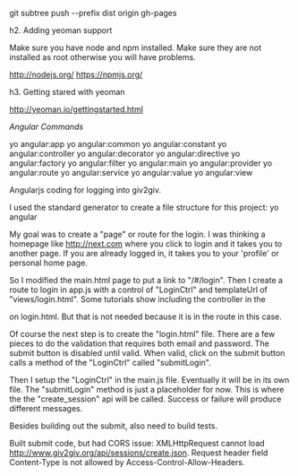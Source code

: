git subtree push --prefix dist origin gh-pages

h2. Adding yeoman support

Make sure you have node and npm installed. Make sure they are not installed as root otherwise you will have problems. 

http://nodejs.org/
https://npmjs.org/

h3. Getting stared with yeoman

http://yeoman.io/gettingstarted.html

*Angular Commands*

yo angular:app
yo angular:common
yo angular:constant
yo angular:controller
yo angular:decorator
yo angular:directive
yo angular:factory
yo angular:filter
yo angular:main
yo angular:provider
yo angular:route
yo angular:service
yo angular:value
yo angular:view




Angularjs coding for logging into giv2giv.

I used the standard generator to create a file structure for this project: yo angular

My goal was to create a "page" or route for the login. I was thinking a homepage like http://next.com where you click to login and it takes you to another page. If you are already logged in, it takes you to your 'profile' or personal home page.

So I modified the main.html page to put a link to "/#/login". Then I create a route to login in app.js with a control of "LoginCtrl" and templateUrl of "views/login.html". Some tutorials show including the controller in the <form> on login.html. But that is not needed because it is in the route in this case.

Of course the next step is to create the "login.html" file. There are a few pieces to do the validation that requires both email and password. The submit button is disabled until valid. When valid, click on the submit button calls a method of the "LoginCtrl" called "submitLogin". 

Then I setup the "LoginCtrl" in the main.js file. Eventually it will be in its own file. The "submitLogin" method is just a placeholder for now. This is where the the "create_session" api will be called. Success or failure will produce different messages.

Besides building out the submit, also need to build tests.

Built submit code, but had CORS issue:
XMLHttpRequest cannot load http://www.giv2giv.org/api/sessions/create.json. Request header field Content-Type is not allowed by Access-Control-Allow-Headers.


